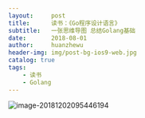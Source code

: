 ```yaml
---
layout:     post
title:      读书：《Go程序设计语言》
subtitle:   一张思维导图 总结Golang基础
date:       2018-08-01
author:     huanzhewu
header-img: img/post-bg-ios9-web.jpg
catalog: true
tags:
    - 读书
    - Golang
---
```


![image-20181202095446194](http://pj05m6t8l.bkt.clouddn.com/6_1.png)

